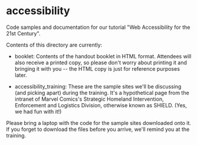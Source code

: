 accessibility
=============

Code samples and documentation for our tutorial "Web Accessibility for the 21st Century".

Contents of this directory are currently:

* booklet: Contents of the handout booklet in HTML format. Attendees will also receive a printed copy, so please don't worry about printing it and bringing it with you -- the HTML copy is just for reference purposes later.

* accessibility_training: These are the sample sites we'll be discussing (and picking apart) during the training. It's a hypothetical page from the intranet of Marvel Comics's Strategic Homeland Intervention, Enforcement and Logistics Division, otherwise known as SHIELD. (Yes, we had fun with it!)

Please bring a laptop with the code for the sample sites downloaded onto it. If you forget to download the files before you arrive, we'll remind you at the training.
